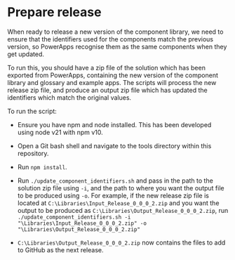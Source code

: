 # Prepare release

When ready to release a new version of the component library, we need to ensure that the identifiers used for the components match the previous version, so PowerApps recognise them as the same components when they get updated.

To run this, you should have a zip file of the solution which has been exported from PowerApps, containing the new version of the component library and glossary and example apps. The scripts will process the new release zip file, and produce an output zip file which has updated the identifiers which match the original values.

To run the script:

- Ensure you have npm and node installed. This has been developed using node v21 with npm v10.

- Open a Git bash shell and navigate to the tools directory within this repository.

- Run `npm install`.

- Run `./update_component_identifiers.sh` and pass in the path to the solution zip file using `-i`, and the path to where you want the output file to be produced using `-o`. For example, if the new release zip file is located at `C:\Libraries\Input_Release_0_0_0_2.zip` and you want the output to be produced as `C:\Libraries\Output_Release_0_0_0_2.zip`, run `./update_component_identifiers.sh -i "\Libraries\Input_Release_0_0_0_2.zip" -o "\Libraries\Output_Release_0_0_0_2.zip"`

- `C:\Libraries\Output_Release_0_0_0_2.zip` now contains the files to add to GitHub as the next release.


